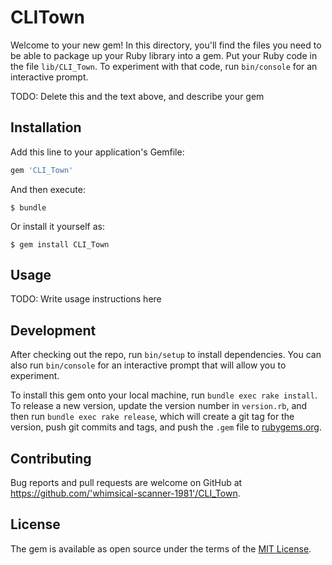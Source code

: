 # CLITown

Welcome to your new gem! In this directory, you'll find the files you need to be able to package up your Ruby library into a gem. Put your Ruby code in the file `lib/CLI_Town`. To experiment with that code, run `bin/console` for an interactive prompt.

TODO: Delete this and the text above, and describe your gem

## Installation

Add this line to your application's Gemfile:

```ruby
gem 'CLI_Town'
```

And then execute:

    $ bundle

Or install it yourself as:

    $ gem install CLI_Town

## Usage

TODO: Write usage instructions here

## Development

After checking out the repo, run `bin/setup` to install dependencies. You can also run `bin/console` for an interactive prompt that will allow you to experiment.

To install this gem onto your local machine, run `bundle exec rake install`. To release a new version, update the version number in `version.rb`, and then run `bundle exec rake release`, which will create a git tag for the version, push git commits and tags, and push the `.gem` file to [rubygems.org](https://rubygems.org).

## Contributing

Bug reports and pull requests are welcome on GitHub at https://github.com/'whimsical-scanner-1981'/CLI_Town.

## License

The gem is available as open source under the terms of the [MIT License](https://opensource.org/licenses/MIT).
